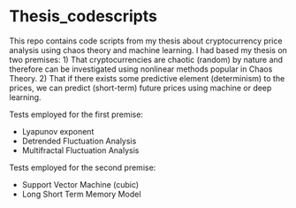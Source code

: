 # Thesis_codescripts
This repo contains code scripts from my thesis about cryptocurrency price analysis using chaos theory and machine learning. 
I had based my thesis on two premises: 1) That cryptocurrencies are chaotic (random) by nature and therefore can be investigated using nonlinear methods popular in Chaos Theory. 2) That if there exists some predictive element (determinism) to the prices, we can predict (short-term) future prices using machine or deep learning. 

Tests employed for the first premise:
- Lyapunov exponent  
- Detrended Fluctuation Analysis
- Multifractal Fluctuation Analysis

Tests employed for the second premise:
- Support Vector Machine (cubic)
- Long Short Term Memory Model

